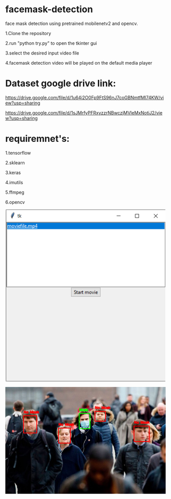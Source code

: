 # facemask-detection

face mask detection using pretrained mobilenetv2 and opencv.

1.Clone the repository

2.run "python try.py" to open the tkinter gui

3.select the desired input video file

4.facemask detection video will be played on the default media player

# Dataset google drive link:

https://drive.google.com/file/d/1u64i2O0Fp9FtS96nJ7coGBNmtfMI74KW/view?usp=sharing

https://drive.google.com/file/d/1sJMrfyPFRxyzzrNBwczjMVleMxNotiJ2/view?usp=sharing

# requiremnet's:

1.tensorflow

2.sklearn

3.keras

4.imutils

5.ffmpeg

6.opencv

![alt_text](https://github.com/raman77768/facemask-detection/blob/master/Capture.PNG)

![alt_text](https://github.com/raman77768/facemask-detection/blob/master/test.png)
